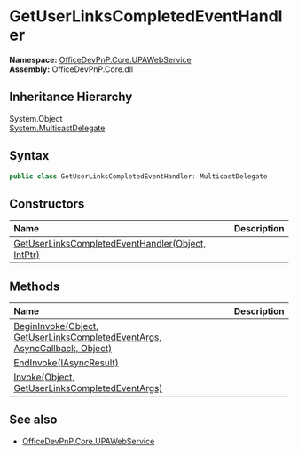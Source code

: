 # GetUserLinksCompletedEventHandler
  

**Namespace:** [OfficeDevPnP.Core.UPAWebService](OfficeDevPnP.Core.UPAWebService.md)  
**Assembly:** OfficeDevPnP.Core.dll  
## Inheritance Hierarchy
System.Object  
    [System.MulticastDelegate](System.MulticastDelegate.md)
## Syntax
```C#
public class GetUserLinksCompletedEventHandler: MulticastDelegate
```
## Constructors
|**Name**|**Description**|
|:-----|:-----|
| [GetUserLinksCompletedEventHandler(Object, IntPtr)](OfficeDevPnP.Core.UPAWebService.GetUserLinksCompletedEventHandler.ctor1.md) | 
## Methods
|**Name**|**Description**|
|:-----|:-----|
| [BeginInvoke(Object, GetUserLinksCompletedEventArgs, AsyncCallback, Object)](OfficeDevPnP.Core.UPAWebService.GetUserLinksCompletedEventHandler.b2fc16d0.md) | 
| [EndInvoke(IAsyncResult)](OfficeDevPnP.Core.UPAWebService.GetUserLinksCompletedEventHandler.c9867657.md) | 
| [Invoke(Object, GetUserLinksCompletedEventArgs)](OfficeDevPnP.Core.UPAWebService.GetUserLinksCompletedEventHandler.c71e9d7a.md) | 
## See also
- [OfficeDevPnP.Core.UPAWebService](OfficeDevPnP.Core.UPAWebService.md)
